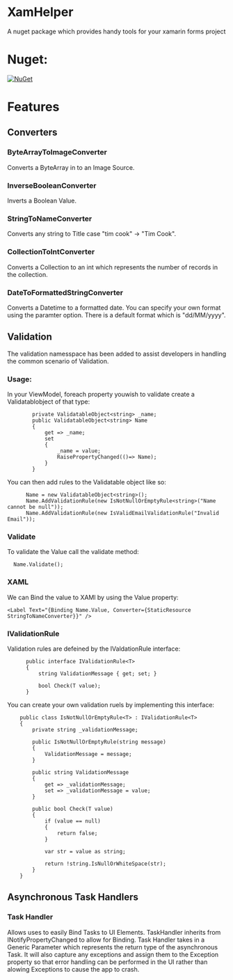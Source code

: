 # XamHelper
A nuget package which provides handy tools for your xamarin forms project

# Nuget:
[![NuGet](https://img.shields.io/nuget/vpre/XamHelper.svg?label=NuGet)](https://www.nuget.org/packages/XamHelper.Forms) 

# Features
## Converters
### **ByteArrayToImageConverter**
Converts a ByteArray in to an Image Source.
### **InverseBooleanConverter**
Inverts a Boolean Value.
### **StringToNameConverter**
Converts any string to Title case "tim cook" -> "Tim Cook".
### **CollectionToIntConverter**
Converts a Collection to an int which represents the number of records in the collection.
### **DateToFormattedStringConverter**
Converts a Datetime to a formatted date.
You can specify your own format using the paramter option.
There is a default format which is "dd/MM/yyyy".

## Validation
The validation namesspace has been added to assist developers in handling the common scenario of Validation.
### Usage:
In your ViewModel, foreach property youwish to validate create a Validatablobject of that type:
```
        private ValidatableObject<string> _name;
        public ValidatableObject<string> Name
        {
            get => _name;
            set
            {
                _name = value;
                RaisePropertyChanged(()=> Name);
            } 
        }
```
You can then add rules to the Validatable object like so:
```
      Name = new ValidatableObject<string>();
      Name.AddValidationRule(new IsNotNullOrEmptyRule<string>("Name cannot be null"));
      Name.AddValidationRule(new IsValidEmailValidationRule("Invalid Email"));

```
### Validate
To validate the Value call the validate method:
```
  Name.Validate();
```

### XAML
We can Bind the value to XAMl by using the Value property:
```
<Label Text="{Binding Name.Value, Converter={StaticResource StringToNameConverter}}" />
```


### IValidationRule
Validation rules are defeined by the IValdationRule interface:

```
      public interface IValidationRule<T>
      {
          string ValidationMessage { get; set; }

          bool Check(T value);
      }
```
You can create your own validation ruels by implementing this interface:
```
    public class IsNotNullOrEmptyRule<T> : IValidationRule<T>
    {
        private string _validationMessage;

        public IsNotNullOrEmptyRule(string message)
        {
            ValidationMessage = message;
        }

        public string ValidationMessage
        {
            get => _validationMessage;
            set => _validationMessage = value;
        }

        public bool Check(T value)
        {
            if (value == null)
            {
                return false;
            }

            var str = value as string;

            return !string.IsNullOrWhiteSpace(str);
        }
    }
 ```
 
            

## Asynchronous Task Handlers
### **Task Handler**
Allows uses to easily Bind Tasks to UI Elements.
TaskHandler inherits from INotifyPropertyChanged to allow for Binding.
Task Handler takes in a Generic Parameter which represents the return type of the asynchronous Task.
It will also capture any exceptions and assign them to the Exception property so that error handling can be performed in the UI rather than alowing Exceptions to cause the app to crash.


